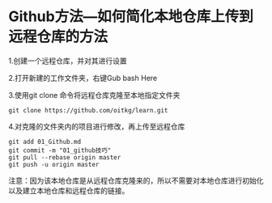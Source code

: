 # Github方法—如何简化本地仓库上传到远程仓库的方法

1.创建一个远程仓库，并对其进行设置

2.打开新建的工作文件夹，右键Gub bash Here

3.使用git clone 命令将远程仓库克隆至本地指定文件夹

```
git clone https://github.com/oitkg/learn.git
```

4.对克隆的文件夹内的项目进行修改，再上传至远程仓库

```
git add 01_Github.md
git commit -m "01_github技巧"
git pull --rebase origin master
git push -u origin master
```

注意：因为该本地仓库是从远程仓库克隆来的，所以不需要对本地仓库进行初始化以及建立本地仓库和远程仓库的链接。